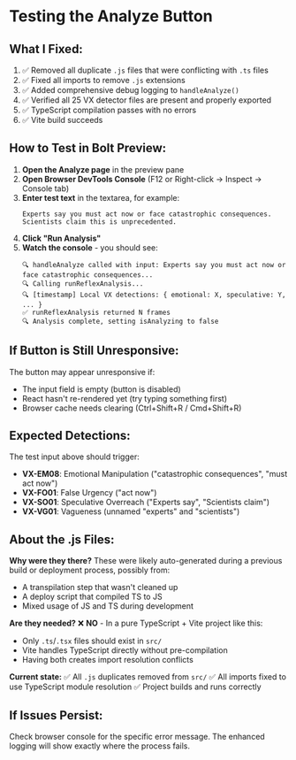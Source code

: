# Testing the Analyze Button

## What I Fixed:
1. ✅ Removed all duplicate `.js` files that were conflicting with `.ts` files
2. ✅ Fixed all imports to remove `.js` extensions
3. ✅ Added comprehensive debug logging to `handleAnalyze()`
4. ✅ Verified all 25 VX detector files are present and properly exported
5. ✅ TypeScript compilation passes with no errors
6. ✅ Vite build succeeds

## How to Test in Bolt Preview:

1. **Open the Analyze page** in the preview pane
2. **Open Browser DevTools Console** (F12 or Right-click → Inspect → Console tab)
3. **Enter test text** in the textarea, for example:
   ```
   Experts say you must act now or face catastrophic consequences. Scientists claim this is unprecedented.
   ```
4. **Click "Run Analysis"**
5. **Watch the console** - you should see:
   ```
   🔍 handleAnalyze called with input: Experts say you must act now or face catastrophic consequences...
   🔍 Calling runReflexAnalysis...
   🔍 [timestamp] Local VX detections: { emotional: X, speculative: Y, ... }
   ✅ runReflexAnalysis returned N frames
   🔍 Analysis complete, setting isAnalyzing to false
   ```

## If Button is Still Unresponsive:

The button may appear unresponsive if:
- The input field is empty (button is disabled)
- React hasn't re-rendered yet (try typing something first)
- Browser cache needs clearing (Ctrl+Shift+R / Cmd+Shift+R)

## Expected Detections:

The test input above should trigger:
- **VX-EM08**: Emotional Manipulation ("catastrophic consequences", "must act now")
- **VX-FO01**: False Urgency ("act now")
- **VX-SO01**: Speculative Overreach ("Experts say", "Scientists claim")
- **VX-VG01**: Vagueness (unnamed "experts" and "scientists")

## About the .js Files:

**Why were they there?**
These were likely auto-generated during a previous build or deployment process, possibly from:
- A transpilation step that wasn't cleaned up
- A deploy script that compiled TS to JS
- Mixed usage of JS and TS during development

**Are they needed?**
❌ **NO** - In a pure TypeScript + Vite project like this:
- Only `.ts`/`.tsx` files should exist in `src/`
- Vite handles TypeScript directly without pre-compilation
- Having both creates import resolution conflicts

**Current state:**
✅ All `.js` duplicates removed from `src/`
✅ All imports fixed to use TypeScript module resolution
✅ Project builds and runs correctly

## If Issues Persist:

Check browser console for the specific error message. The enhanced logging will show exactly where the process fails.
